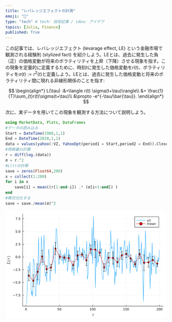 ```yaml
---
title: "レバレッジエフェクトの計測"
emoji: "💨"
type: "tech" # tech: 技術記事 / idea: アイデア
topics: [Julia, Finance]
published: True
---
```



この記事では、レバレッジエフェクト (levarage effect, LE) という金融市場で観測される経験則 (stylized fact) を紹介しよう。LEとは、過去に発生した負（正）の価格変動が将来のボラティリティを上昇（下降）させる現象を指す。この現象を定量的に定義するために、時刻$t$に発生した価格変動を$r(t)$、ボラティリティを$\sigma(t):=r^2(t)$と定義しよう。LEとは、過去に発生した価格変動と将来のボラティリティ間に現れる非線形関係のことを指す:

$$
\begin{align*}
L(\tau) :&=\langle r(t) \sigma(t+\tau)\rangle\\
         &= \frac{1}{T}\sum_{t}r(t)\sigma(t+\tau)\\
         &\propto -e^{-\tau/\bar{\tau}}.
\end{align*}
$$

次に、実データを用いてこの現象を観測する方法について説明しよう。
```julia
using MarketData, Plots, DataFrames
#データの読み込み
Start = DateTime(1980,1,1)
End = DateTime(2020,1,1)
data = values(yahoo(:VZ, YahooOpt(period1 = Start,period2 = End)).Close)
#特徴量の計算
r = diff(log.(data))
σ = r.^2
#L(τ)の計算
save = zeros(Float64,200)
x = collect(1:200)
for i in x
    save[i] = mean((r[1:end-i]) .* (σ[i+1:end]) )
end
#無次元化する
save = save./mean(σ)^2
```

![](/images/levarage_f.png)